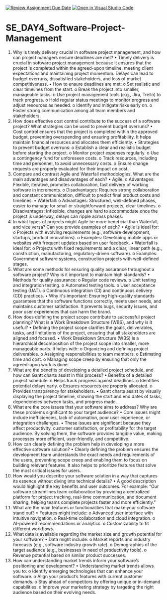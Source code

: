 [![Review Assignment Due Date](https://classroom.github.com/assets/deadline-readme-button-22041afd0340ce965d47ae6ef1cefeee28c7c493a6346c4f15d667ab976d596c.svg)](https://classroom.github.com/a/9pw6JKcu)
[![Open in Visual Studio Code](https://classroom.github.com/assets/open-in-vscode-2e0aaae1b6195c2367325f4f02e2d04e9abb55f0b24a779b69b11b9e10269abc.svg)](https://classroom.github.com/online_ide?assignment_repo_id=17060151&assignment_repo_type=AssignmentRepo)
# SE_DAY4_Software-Project-Management
1. Why is timely delivery crucial in software project management, and how can project managers ensure deadlines are met?
•	Timely delivery is crucial in software project management because it ensures that the project is completed within the agreed-upon timeline, meeting client expectations and maintaining project momentum. Delays can lead to budget overruns, dissatisfied stakeholders, and loss of market competitiveness.
•	How to ensure deadlines are met:
o	Set realistic and clear timelines from the start.
o	Break the project into smaller, manageable tasks.
o	Use project management tools (e.g., Jira, Trello) to track progress.
o	Hold regular status meetings to monitor progress and adjust resources as needed.
o	Identify and mitigate risks early on.
o	Foster strong communication among all team members and stakeholders.
2. How does effective cost control contribute to the success of a software project? What strategies can be used to prevent budget overruns?
•	Cost control ensures that the project is completed within the approved budget, preventing overspending and ensuring profitability. It helps maintain financial resources and allocates them efficiently.
•	Strategies to prevent budget overruns:
o	Establish a clear and realistic budget before starting the project.
o	Monitor project expenses regularly.
o	Use a contingency fund for unforeseen costs.
o	Track resources, including time and personnel, to avoid unnecessary costs.
o	Ensure change requests are properly evaluated for their impact on cost.
3. Compare and contrast Agile and Waterfall methodologies. What are the main advantages and disadvantages of each?
•	Agile:
o	Advantages: Flexible, iterative, promotes collaboration, fast delivery of working software in increments.
o	Disadvantages: Requires strong collaboration and constant communication, difficult to predict final product costs and timelines.
•	Waterfall:
o	Advantages: Structured, well-defined phases, easier to manage for small or straightforward projects, clear timelines.
o	Disadvantages: Inflexible, changes are hard to accommodate once the project is underway, delays can ripple across phases.
4. In what types of projects might Agile be more beneficial than Waterfall, and vice versa? Can you provide examples of each?
•	Agile is ideal for:
o	Projects with evolving requirements (e.g., software development, startups, product innovations).
o	Examples: Developing mobile apps or websites with frequent updates based on user feedback.
•	Waterfall is ideal for:
o	Projects with fixed requirements and a clear, linear path (e.g., construction, manufacturing, regulatory-driven software).
o	Examples: Government software systems, construction projects with well-defined stages.
5. What are some methods for ensuring quality assurance throughout a software project? Why is it important to maintain high standards?
•	Methods for quality assurance:
o	Regular code reviews.
o	Unit testing and integration testing.
o	Automated testing tools.
o	User acceptance testing (UAT).
o	Continuous integration (CI) and continuous delivery (CD) practices.
•	Why it's important: Ensuring high-quality standards guarantees that the software functions correctly, meets user needs, and maintains customer satisfaction. It prevents bugs, security issues, and poor user experiences that can harm the brand.
6. How does defining the project scope contribute to successful project planning? What is a Work Breakdown Structure (WBS), and why is it useful?
•	Defining the project scope clarifies the goals, deliverables, tasks, and limitations of the project, ensuring that all stakeholders are aligned and focused.
•	Work Breakdown Structure (WBS) is a hierarchical decomposition of the project scope into smaller, more manageable parts. It helps with:
o	Organizing and defining project deliverables.
o	Assigning responsibilities to team members.
o	Estimating time and cost.
o	Managing scope creep by ensuring that only the agreed-upon work is done.
7. What are the benefits of developing a detailed project schedule, and how can Gantt charts assist in this process?
•	Benefits of a detailed project schedule:
o	Helps track progress against deadlines.
o	Identifies potential delays early.
o	Ensures resources are properly allocated.
o	Provides transparency for stakeholders.
•	Gantt charts assist by visually displaying the project timeline, showing the start and end dates of tasks, dependencies between tasks, and progress made.
8. What are the core issues that your software aims to address? Why are these problems significant to your target audience?
•	Core issues might include inefficiencies, lack of automation, poor user experience, or integration challenges.
•	These issues are significant because they affect productivity, customer satisfaction, or profitability for the target audience. By solving them, the software provides tangible value, making processes more efficient, user-friendly, and competitive.
9. How can clearly defining the problem help in developing a more effective software solution?
•	Clearly defining the problem ensures the development team understands the exact needs and requirements of the users, preventing scope creep and enabling them to focus on building relevant features. It also helps to prioritize features that solve the most critical issues for users.
10. How would you describe your software solution in a way that captures its essence without diving into technical details?
•	A good description would highlight the key benefits and user outcomes. For example: “Our software streamlines team collaboration by providing a centralized platform for project tracking, real-time communication, and document sharing, helping teams complete projects faster and more efficiently.”
11. What are the main features or functionalities that make your software stand out?
•	Features might include:
o	Advanced user interface with intuitive navigation.
o	Real-time collaboration and cloud integration.
o	AI-powered recommendations or analytics.
o	Customizability to fit different workflows.
12. What data is available regarding the market size and growth potential for your software?
•	Data might include:
o	Market reports and industry forecasts (e.g., software industry growth rate).
o	Demographics of the target audience (e.g., businesses in need of productivity tools).
o	Revenue potential based on similar product successes.
13. How can understanding market trends inform your software’s positioning and development?
•	Understanding market trends allows you to:
o	Identify emerging technologies that can enhance your software.
o	Align your product’s features with current customer demands.
o	Stay ahead of competitors by offering unique or in-demand capabilities.
o	Improve your marketing strategy by targeting the right audience based on their evolving needs.

